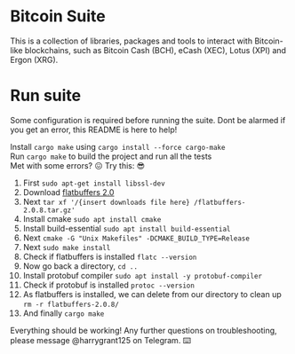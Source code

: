 # Bitcoin Suite

This is a collection of libraries, packages and tools to interact with Bitcoin-like blockchains, such as Bitcoin Cash (BCH), eCash (XEC), Lotus (XPI) and Ergon (XRG).

# Run suite

Some configuration is required before running the suite. 
Dont be alarmed if you get an error, this README is here to help! 

Install `cargo make` using `cargo install --force cargo-make`\
Run `cargo make` to build the project and run all the tests\
Met with some errors? :confounded: Try this: :sunglasses:

1. First `sudo apt-get install libssl-dev` 
2. Download [flatbuffers 2.0](https://github.com/google/flatbuffers/releases/tag/v2.0.8)
3. Next `tar xf '/{insert downloads file here} /flatbuffers-2.0.8.tar.gz' `
4. Install cmake `sudo apt install cmake`
5. Install build-essential `sudo apt install build-essential`
6. Next `cmake -G "Unix Makefiles" -DCMAKE_BUILD_TYPE=Release`
7. Next `sudo make install`
8. Check if flatbuffers is installed `flatc --version`
9. Now go back a directory, `cd ..`
10. Install protobuf compiler `sudo apt install -y protobuf-compiler`
11. Check if protobuf is installed `protoc --version`
12. As flatbuffers is installed, we can delete from our directory to clean up `rm -r flatbuffers-2.0.8/`
13. And finally `cargo make` 

Everything should be working!
Any further questions on troubleshooting, please message @harrygrant125 on Telegram. :keyboard:
